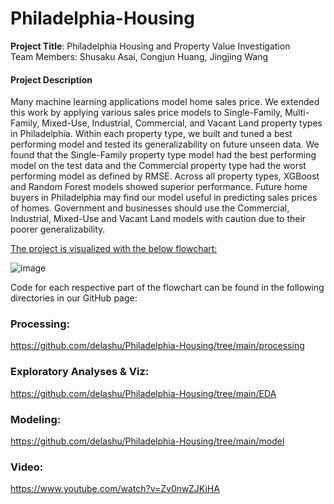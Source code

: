 # Philadelphia-Housing

**Project Title**: Philadelphia Housing and Property Value Investigation  
Team Members: Shusaku Asai, Congjun Huang, Jingjing Wang   

#### Project Description     
Many machine learning applications model home sales price. We extended this work by applying various 
sales price models to Single-Family, Multi-Family, Mixed-Use, Industrial, Commercial, and Vacant Land
property types in Philadelphia. Within each property type, we built and tuned a best performing model and 
tested its generalizability on future unseen data. We found that the Single-Family property type model had 
the best performing model on the test data and the Commercial property type had the worst performing 
model as defined by RMSE. Across all property types, XGBoost and Random Forest models showed 
superior performance. Future home buyers in Philadelphia may find our model useful in predicting sales 
prices of homes. Government and businesses should use the Commercial, Industrial, Mixed-Use and Vacant 
Land models with caution due to their poorer generalizability.


<ins>The project is visualized with the below flowchart:</ins> 
  
     
     
     
![image](https://user-images.githubusercontent.com/53063128/163472517-5cb10293-d1dd-4380-9366-a234b3097f6c.png)   


Code for each respective part of the flowchart can be found in the following directories in our GitHub page:   

### Processing:    

https://github.com/delashu/Philadelphia-Housing/tree/main/processing

### Exploratory Analyses & Viz:   
https://github.com/delashu/Philadelphia-Housing/tree/main/EDA

### Modeling: 

https://github.com/delashu/Philadelphia-Housing/tree/main/model

### Video:
https://www.youtube.com/watch?v=Zv0nwZJKiHA

